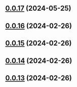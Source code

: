 ## [0.0.17](https://github.com/konotorii/osu-functions/compare/v0.0.16...v0.0.17) (2024-05-25)



## [0.0.16](https://github.com/konotorii/osu-functions/compare/v0.0.15...v0.0.16) (2024-02-26)



## [0.0.15](https://github.com/konotorii/osu-functions/compare/v0.0.14...v0.0.15) (2024-02-26)



## [0.0.14](https://github.com/konotorii/osu-functions/compare/v0.0.13...v0.0.14) (2024-02-26)



## [0.0.13](https://github.com/konotorii/osu-functions/compare/v0.0.12...v0.0.13) (2024-02-26)



